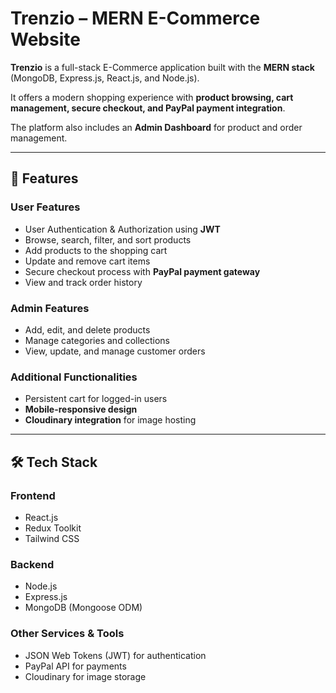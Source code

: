 # Trenzio – MERN E-Commerce Website

**Trenzio** is a full-stack E-Commerce application built with the **MERN stack** (MongoDB, Express.js, React.js, and Node.js).

It offers a modern shopping experience with **product browsing, cart management, secure checkout, and PayPal payment integration**.

The platform also includes an **Admin Dashboard** for product and order management.

---

## 🚀 Features

### **User Features**

- User Authentication & Authorization using **JWT**
- Browse, search, filter, and sort products
- Add products to the shopping cart
- Update and remove cart items
- Secure checkout process with **PayPal payment gateway**
- View and track order history

### **Admin Features**

- Add, edit, and delete products
- Manage categories and collections
- View, update, and manage customer orders

### **Additional Functionalities**

- Persistent cart for logged-in users
- **Mobile-responsive design**
- **Cloudinary integration** for image hosting

---

## 🛠️ Tech Stack

### **Frontend**

- React.js
- Redux Toolkit
- Tailwind CSS

### **Backend**

- Node.js
- Express.js
- MongoDB (Mongoose ODM)

### **Other Services & Tools**

- JSON Web Tokens (JWT) for authentication
- PayPal API for payments
- Cloudinary for image storage
